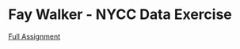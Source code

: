 # Fay Walker - NYCC Data Exercise

[Full Assignment](https://faycwalker.github.io/NYCC_data_exercise_walker/arrest_takehome.html)
